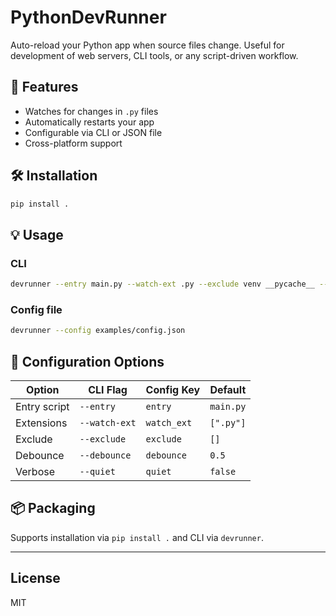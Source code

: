 
# PythonDevRunner

Auto-reload your Python app when source files change. Useful for development of web servers, CLI tools, or any script-driven workflow.

## 🚀 Features

- Watches for changes in `.py` files
- Automatically restarts your app
- Configurable via CLI or JSON file
- Cross-platform support

## 🛠 Installation

```bash
pip install .
```

## 💡 Usage

### CLI

```bash
devrunner --entry main.py --watch-ext .py --exclude venv __pycache__ --debounce 0.5
```

### Config file

```bash
devrunner --config examples/config.json
```

## 🔧 Configuration Options

| Option       | CLI Flag       | Config Key   | Default    |
|--------------|----------------|--------------|------------|
| Entry script | `--entry`      | `entry`      | `main.py`  |
| Extensions   | `--watch-ext`  | `watch_ext`  | `[".py"]`  |
| Exclude      | `--exclude`    | `exclude`    | `[]`       |
| Debounce     | `--debounce`   | `debounce`   | `0.5`      |
| Verbose      | `--quiet`      | `quiet`      | `false`    |

## 📦 Packaging

Supports installation via `pip install .` and CLI via `devrunner`.

---

## License

MIT
